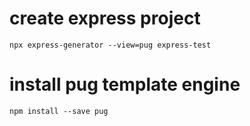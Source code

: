 # create express project
    npx express-generator --view=pug express-test

# install pug template engine
    npm install --save pug
